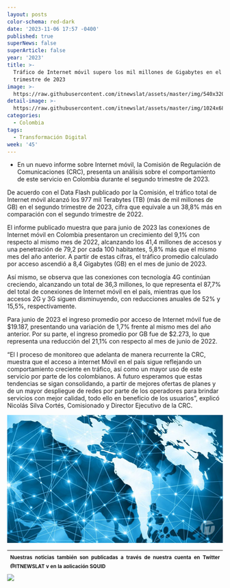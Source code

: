 ```yaml
---
layout: posts
color-schema: red-dark
date: '2023-11-06 17:57 -0400'
published: true
superNews: false
superArticle: false
year: '2023'
title: >-
  Tráfico de Internet móvil supero los mil millones de Gigabytes en el segundo
  trimestre de 2023
image: >-
  https://raw.githubusercontent.com/itnewslat/assets/master/img/540x320/Internet-p.jpg
detail-image: >-
  https://raw.githubusercontent.com/itnewslat/assets/master/img/1024x680/Internet-g.jpg
categories:
  - Colombia
tags:
  - Transformación Digital
week: '45'
---
```

- En un nuevo informe sobre Internet móvil, la Comisión de Regulación de Comunicaciones (CRC), presenta un análisis sobre el comportamiento de este servicio en Colombia durante el segundo trimestre de 2023.

De acuerdo con el Data Flash publicado por la Comisión, el tráfico total de Internet móvil alcanzó los 977 mil Terabytes (TB) (más de mil millones de GB) en el segundo trimestre de 2023, cifra que equivale a un 38,8% más en comparación con el segundo trimestre de 2022.

El informe publicado muestra que para junio de 2023 las conexiones de Internet móvil en Colombia presentaron un crecimiento del 9,1% con respecto al mismo mes de 2022, alcanzando los 41,4 millones de accesos y una penetración de 79,2 por cada 100 habitantes, 5,8% más que el mismo mes del año anterior. A partir de estas cifras, el tráfico promedio calculado por acceso ascendió a 8,4 Gigabytes (GB) en el mes de junio de 2023.

Así mismo, se observa que las conexiones con tecnología 4G continúan creciendo, alcanzando un total de 36,3 millones, lo que representa el 87,7% del total de conexiones de Internet móvil en el país, mientras que los accesos 2G y 3G siguen disminuyendo, con reducciones anuales de 52% y 15,5%, respectivamente. 

Para junio de 2023 el ingreso promedio por acceso de Internet móvil fue de $19.187, presentando una variación de 1,7% frente al mismo mes del año anterior. Por su parte, el ingreso promedio por GB fue de $2.273, lo que representa una reducción del 21,1% con respecto al mes de junio de 2022.

“El l proceso de monitoreo que adelanta de manera recurrente la CRC, muestra que el acceso a internet Móvil en el país sigue reflejando un comportamiento creciente en tráfico, así como un mayor uso de este servicio por parte de los colombianos. A futuro esperamos que estas tendencias se sigan consolidando, a partir de mejores ofertas de planes y de un mayor despliegue de redes por parte de los operadores para brindar servicios con mejor calidad, todo ello en beneficio de los usuarios”, explicó Nicolás Silva Cortés, Comisionado y Director Ejecutivo de la CRC.

![](https://raw.githubusercontent.com/itnewslat/assets/master/img/540x320/Internet-p.jpg)

<table style="height: 42px;" width="569">
<tbody>
<tr>
<td style="text-align: justify;"><sub><strong>Nuestras noticias también son publicadas a través de nuestra cuenta en Twitter <a href="https://twitter.com/itnewslat?lang=es">@ITNEWSLAT</a> y en la aplicación <a href="https://squidapp.co/en/">SQUID</a></strong></sub></td>
</tr>
</tbody>
</table>

<img src="https://tracker.metricool.com/c3po.jpg?hash=56f88a41e39ab42c063cc51676587a04"/>